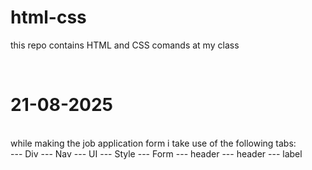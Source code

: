 # html-css
this repo contains HTML and CSS comands at my class

<br>
<h1>21-08-2025</h1><br>
while making the job application form i take use of the following tabs: <br>
--- Div
--- Nav
--- UI
--- Style
--- Form
--- header
--- header
--- label 
